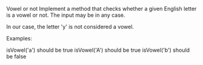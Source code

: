 Vowel or not
Implement a method that checks whether a given English letter is a vowel or not. The input may be in any case.

In our case, the letter 'y' is not considered a vowel.

Examples:

isVowel('a') should be true
isVowel('A') should be true
isVowel('b') should be false

